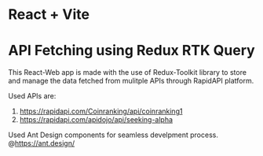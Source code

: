 # React + Vite
# API Fetching using Redux RTK Query

This React-Web app is made with the use of Redux-Toolkit library to store and manage the data fetched from mulitple APIs through RapidAPI platform.

Used APIs are: 
 1. https://rapidapi.com/Coinranking/api/coinranking1
 2. https://rapidapi.com/apidojo/api/seeking-alpha

Used Ant Design components for seamless develpment process.
@https://ant.design/
